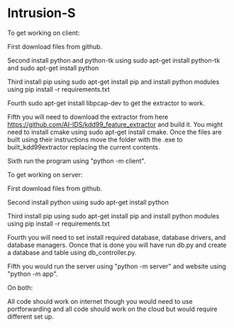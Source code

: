 # Intrusion-S

To get working on client:

First download files from github.

Second install python and python-tk using sudo apt-get install python-tk and sudo apt-get install python

Third install pip using sudo apt-get install pip and install python modules using pip install -r requirements.txt

Fourth sudo apt-get install libpcap-dev to get the extractor to work.

Fifth you will need to download the extractor from here https://github.com/AI-IDS/kdd99_feature_extractor and build it. You might need to install cmake using sudo apt-get install cmake. Once the files are built using their instructions move the folder with the .exe to built_kdd99extractor replacing the current contents.

Sixth run the program using "python -m client".

To get working on server:

First download files from github.

Second install python using sudo apt-get install python

Third install pip using sudo apt-get install pip and install python modules using pip install -r requirements.txt

Fourth you will need to set install required database, database drivers, and database managers. Oonce that is done you will have run db.py and create a database and table using db_controller.py.

Fifth you would run the server using "python -m server" and website using "python -m app".

On both:

All code should work on internet though you would need to use portforwarding and all code should work on the cloud but would require different set up.
